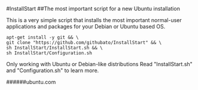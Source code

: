 #InstallStart
##The most important script for a new Ubuntu installation

This is a very simple script that installs the most important normal-user applications and packages
for your Debian or Ubuntu based OS.

```
apt-get install -y git && \
git clone "https://github.com/githubato/InstallStart" && \
sh InstallStart/InstallStart.sh && \
sh InstallStart/Configuration.sh 
```

Only working with Ubuntu or Debian-like distributions
Read "InstallStart.sh" and "Configuration.sh" to learn more.

######ubuntu.com
